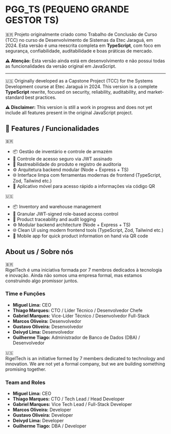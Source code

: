
# PGG_TS (PEQUENO GRANDE GESTOR TS)

🇧🇷 Projeto originalmente criado como Trabalho de Conclusão de Curso (TCC) no curso de Desenvolvimento de Sistemas da Etec Jaraguá, em 2024.
Esta versão é uma reescrita completa em **TypeScript**, com foco em segurança, confiabilidade, auditabilidade e boas práticas de mercado.

**⚠️ Atenção:** Esta versão ainda está em desenvolvimento e não possui todas as funcionalidades da versão original em JavaScript.

---
🇺🇸 Originally developed as a Capstone Project (TCC) for the Systems Development course at Etec Jaraguá in 2024.
This version is a complete **TypeScript** rewrite, focused on security, reliability, auditability, and market-standard best practices.

**⚠️ Disclaimer:** This version is still a work in progress and does not yet include all features present in the original JavaScript project.


## 🔧 Features / Funcionalidades

🇧🇷  
- 📦 Gestão de inventário e controle de armazém  
- 🔐 Controle de acesso seguro via JWT assinado
- 🧾 Rastreabilidade do produto e registro de auditoria  
- ⚙️ Arquitetura backend modular (Node + Express + TS)  
- 🌐 Interface limpa com ferramentas modernas de frontend (TypeScript, Zod, Tailwind etc.)
- 📱 Aplicativo móvel para acesso rápido a informações via código QR  

🇺🇸  
- 📦 Inventory and warehouse management  
- 🔐 Granular JWT-signed role-based access control  
- 🧾 Product traceability and audit logging  
- ⚙️ Modular backend architecture (Node + Express + TS)  
- 🌐 Clean UI using modern frontend tools (TypeScript, Zod, Tailwind etc.)
- 📱 Mobile app for quick product information on hand via QR code  

## About us / Sobre nós

🇧🇷  
RigelTech é uma iniciativa formada por 7 membros dedicados à tecnologia e inovação. Ainda não somos uma empresa formal, mas estamos construindo algo promissor juntos.


### Time e Funções
- **Miguel Lima:** CEO  
- **Thiago Marques:** CTO / Líder Técnico / Desenvolvedor Chefe  
- **Gabriel Marques:**  Vice-Líder Técnico / Desenvolvedor Full-Stack  
- **Marcos Oliveira:** Desenvolvedor
- **Gustavo Oliveira:** Desenvolvedor
- **Deivyd Lima:** Desenvolvedor
- **Guilherme Tiago:** Administrador de Banco de Dados (DBA) / Desenvolvedor


🇺🇸  
RigelTech is an initiative formed by 7 members dedicated to technology and innovation. We are not yet a formal company, but we are building something promising together.

### Team and Roles
- **Miguel Lima:** CEO  
- **Thiago Marques:** CTO / Tech Lead / Head Developer  
- **Gabriel Marques:** Vice Tech Lead / Full-Stack Developer  
- **Marcos Oliveira:** Developer
- **Gustavo Oliveira:** Developer
- **Deivyd Lima:** Developer
- **Guilherme Tiago:** DBA / Developer
